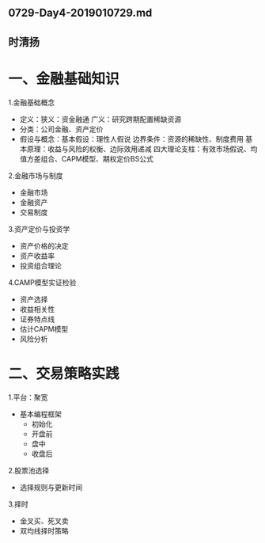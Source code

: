 ## 0729-Day4-2019010729.md
## 时清扬

# 一、金融基础知识
1.金融基础概念
  * 定义：狭义：资金融通  广义：研究跨期配置稀缺资源
  * 分类：公司金融、资产定价
  * 假设与概念：基本假设：理性人假说 边界条件：资源的稀缺性、制度费用 基本原理：收益与风险的权衡、边际效用递减 四大理论支柱：有效市场假说、均值方差组合、CAPM模型、期权定价BS公式
  
2.金融市场与制度
  * 金融市场
  * 金融资产
  * 交易制度
  
3.资产定价与投资学
  * 资产价格的决定
  * 资产收益率
  * 投资组合理论
  
4.CAMP模型实证检验
  * 资产选择
  * 收益相关性
  * 证券特点线
  * 估计CAPM模型
  * 风险分析
  
# 二、交易策略实践
1.平台：聚宽
  * 基本编程框架
    - 初始化
    - 开盘前
    - 盘中
    - 收盘后
    
2.股票池选择
  * 选择规则与更新时间
  
3.择时
  * 金叉买、死叉卖
  * 双均线择时策略
